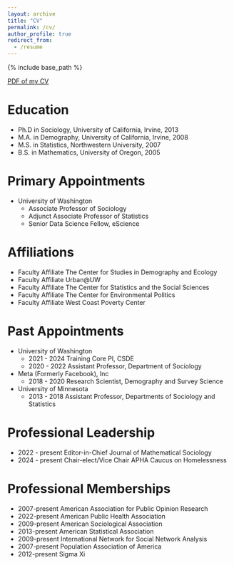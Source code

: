 ```yaml
---
layout: archive
title: "CV"
permalink: /cv/
author_profile: true
redirect_from:
  - /resume
---
```


{% include base_path %}

[PDF of my CV](/files/Zack_Almquist_CV.pdf)


Education
======
* Ph.D in Sociology, University of California, Irvine, 2013
* M.A. in Demography, University of California, Irvine, 2008
* M.S. in Statistics, Northwestern University, 2007
* B.S. in Mathematics, University of Oregon, 2005

Primary Appointments
======
* University of Washington
  * Associate Professor of Sociology
  * Adjunct Associate Professor of Statistics
  * Senior Data Science Fellow, eScience

Affiliations
======
* Faculty Affiliate The Center for Studies in Demography and Ecology
* Faculty Affiliate Urban@UW
* Faculty Affiliate The Center for Statistics and the Social Sciences
* Faculty Affiliate The Center for Environmental Politics
* Faculty Affiliate West Coast Poverty Center

Past Appointments
======

* University of Washington
  * 2021 - 2024 Training Core PI, CSDE
  * 2020 - 2022 Assistant Professor, Department of Sociology
* Meta (Formerly Facebook), Inc
  * 2018 - 2020 Research Scientist, Demography and Survey Science
* University of Minnesota
  * 2013 - 2018 Assistant Professor, Departments of Sociology and Statistics

Professional Leadership
======

* 2022 - present Editor-in-Chief Journal of Mathematical Sociology
* 2024 - present Chair-elect/Vice Chair APHA Caucus on Homelessness

Professional Memberships
======

* 2007-present American Association for Public Opinion Research
* 2022-present American Public Health Association
* 2009-present American Sociological Association
* 2013-present American Statistical Association
* 2009-present International Network for Social Network Analysis
* 2007-present Population Association of America
* 2012-present Sigma Xi

